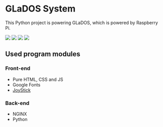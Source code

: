 # GLaDOS System

This Python project is powering GLaDOS, which is powered by Raspberry Pi.

![](https://img.shields.io/badge/Version-1.0--alpha1-blue?style=flat&logo=appveyor)
![](https://img.shields.io/badge/Code%20quality-middling-yellow)
![](https://img.shields.io/badge/Complete-no-red)
![](https://img.shields.io/badge/Python-3.8-yellow)

## Used program modules

### Front-end

- Pure HTML, CSS and JS
- Google Fonts
- [JoyStick](https://github.com/bobboteck/JoyStick)

### Back-end

- NGINX
- Python
